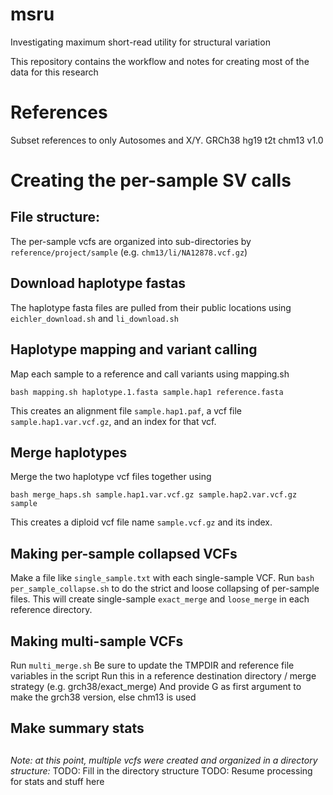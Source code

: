 # msru

Investigating maximum short-read utility for structural variation

This repository contains the workflow and notes for creating most of the data for this research

# References

Subset references to only Autosomes and X/Y.
GRCh38
hg19
t2t chm13 v1.0


# Creating the per-sample SV calls


## File structure:

The per-sample vcfs are organized into sub-directories by `reference/project/sample`
(e.g. `chm13/li/NA12878.vcf.gz`)

## Download haplotype fastas
The haplotype fasta files are pulled from their public locations using `eichler_download.sh` and `li_download.sh`

## Haplotype mapping and variant calling
Map each sample to a reference and call variants using mapping.sh

  `bash mapping.sh haplotype.1.fasta sample.hap1 reference.fasta`

This creates an alignment file `sample.hap1.paf`, a vcf file `sample.hap1.var.vcf.gz`, and an index for that vcf.

## Merge haplotypes
Merge the two haplotype vcf files together using
  
  `bash merge_haps.sh sample.hap1.var.vcf.gz sample.hap2.var.vcf.gz sample`

This creates a diploid vcf file name `sample.vcf.gz` and its index.

## Making per-sample collapsed VCFs

Make a file like `single_sample.txt` with each single-sample VCF.
Run `bash per_sample_collapse.sh` to do the strict and loose collapsing of per-sample
files. This will create single-sample `exact_merge` and `loose_merge` in each reference
directory. 

## Making multi-sample VCFs

Run `multi_merge.sh`
Be sure to update the TMPDIR and reference file variables in the script
Run this in a reference destination directory / merge strategy (e.g. grch38/exact_merge)
And provide G as first argument to make the grch38 version, else chm13 is used

## Make summary stats


##
*Note: at this point, multiple vcfs were created and organized in a directory structure:*
TODO: Fill in the directory structure 
TODO: Resume processing for stats and stuff here
